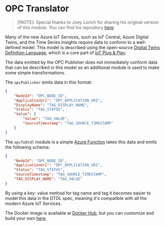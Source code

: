 # OPC Translator

> [!NOTE]: Special thanks to Joey Lorich for sharing his original version of this module. You can find his repository [here](https://github.com/jlorich/demo-opc-iot-edge-to-central).



Many of the new Azure IoT Services, such as IoT Central, Azure Digital Twins, and the Time Series Insights require data to conform to a well-defined model. This model is described using the open-source [Digital Twins Definition Language](https://github.com/Azure/opendigitaltwins-dtdl/tree/master/DTDL), which is a core part of [IoT Plug & Play](https://docs.microsoft.com/en-us/azure/iot-pnp/overview-iot-plug-and-play).

The data emitted by the OPC Publisher does not immediately conform data that can be described in this model so an additional module is used to make some simple transformations.

The `opcPublisher` emits data in this format:

```json
{
    "NodeId": "OPC_NODE_ID",
    "ApplicationUri": "OPC_APPLICATION_URI",
    "DisplayName": "TAG_DISPLAY_NAME",
    "Status": "TAG_STATUS",
    "Value": {
        "Value": "TAG_VALUE",
        "SourceTimestamp": "TAG_SOURCE_TIMESTAMP"
    }
}
```

The `opcToDtdl` module is a simple [Azure Function](https://docs.microsoft.com/en-us/azure/iot-edge/tutorial-deploy-function) takes this data and emits the following schema:

```json
{
    "NodeId": "OPC_NODE_ID",
    "ApplicationUri": "OPC_APPLICATION_URI",
    "Status": "TAG_STATUS",
    "SourceTimestamp": "TAG_SOURCE_TIMESTAMP",
    "TAG_DISPLAY_NAME": "TAG_VALUE"
}
```

By using a key: value method for tag name and tag it becomes easier to model this data in the DTDL spec, meaning it's compatible with all the modern Azure IoT Services.



The Docker image is available at [Docker Hub](https://hub.docker.com/r/marvingarcia/iotedge-opc-dtdl), but you can customize and build your own [here](../EdgeSolution/modules/OPC/Translator/).